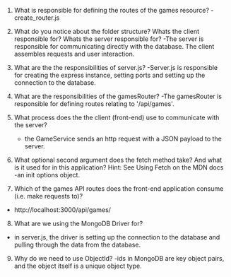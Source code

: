1. What is responsible for defining the routes of the games resource?
    -create_router.js

2. What do you notice about the folder structure? Whats the client responsible for? Whats the server responsible for?
    -The server is responsible for communicating directly with the database. The client assembles requests and user interaction.

3. What are the the responsibilities of server.js?
-Server.js is responsible for creating the express instance, setting ports and setting up the connection to the database.

4. What are the responsibilities of the gamesRouter?
    -The gamesRouter is responsible for defining routes relating to '/api/games'.

5. What process does the the client (front-end) use to communicate with the server?
    - the GameService sends an http request with a JSON payload to the server.

6. What optional second argument does the fetch method take? And what is it used for in this application? Hint: See Using Fetch on the MDN docs
    -an init options object.

7. Which of the games API routes does the front-end application consume (i.e. make requests to)?
- http://localhost:3000/api/games/

8. What are we using the MongoDB Driver for?
- in server.js, the driver is setting up the connection to the database and pulling through the data from the database.

9. Why do we need to use ObjectId?
    -ids in MongoDB are key object pairs, and the object itself is a unique object type.
